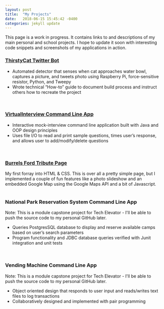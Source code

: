 ```yaml
---
layout: post
title:  "My Projects"
date:   2018-06-15 15:45:42 -0400
categories: jekyll update
---
```


This page is a work in progress. It contains links to and descriptions of my main personal and school projects. I hope to update it soon with interesting code snippets and screenshots of my applications in action.

### [ThirstyCat Twitter Bot][thirsty-cat-github]
* Automated detector that senses when cat approaches water bowl, captures a picture, and tweets photo using Raspberry Pi, force-sensitive resistor, Python, and Tweepy
* Wrote technical “How-to” guide to document build process and instruct others how to recreate the project  
<br /> 

### [VirtualInterview Command Line App][virtual-interview-github]
* Interactive mock-interview command line application built with Java and OOP design principles
* Uses file I/O to read and print sample questions, times user’s response, and allows user to 	add/modify/delete questions  
<br />

### [Burrels Ford Tribute Page][burrells-ford]
My first forray into HTML & CSS. This is over all a pretty simple page, but I implemented a couple of fun features like a photo slideshow and an embedded Google Map using the Google Maps API and a bit of Javascript.  
<br />

### National Park Reservation System Command Line App
Note: This is a module capstone project for Tech Elevator - I'll be able to push the source code to my personal GitHub later.
* Queries PostgresSQL database to display and reserve available camps based on user’s search parameters
* Program functionality and JDBC database queries verified with Junit integration and unit tests  
<br />

### Vending Machine Command Line App
Note: This is a module capstone project for Tech Elevator - I'll be able to push the source code to my personal GitHub later.
* Object oriented design that responds to user input and reads/writes text files to log transactions
* Collaboratively designed and implemented with pair programming

[tc-twitter]:twitter.com/TheThirstyCat
[thirsty-cat-github]:https://github.com/timothy-johnston/ThirstyCat
[virtual-interview-github]:https://github.com/timothy-johnston/VirtualInterview
[burrells-ford]:https://codepen.io/tedwardj11/full/ELNoYK/

